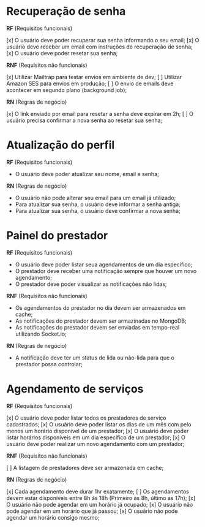 # Recuperação de senha

**RF** (Requisitos funcionais)

  [x] O usuário deve poder recuperar sua senha informando o seu email;
  [x] O usuário deve receber um email com instruções de recuperação de senha;
  [x] O usuário deve poder resetar sua senha;

**RNF** (Requisitos não funcionais)

  [x] Utilizar Mailtrap para testar envios em ambiente de dev;
  [ ] Utilizar Amazon SES para envios em produção;
  [ ] O envio de emails deve acontecer em segundo plano (background job);

**RN** (Regras de negócio)

  [x] O link enviado por email para resetar a senha deve expirar em 2h;
  [ ] O usuário precisa confirmar a nova senha ao resetar sua senha;

# Atualização do perfil

**RF** (Requisitos funcionais)

  - O usuário deve poder atualizar seu nome, email e senha;

**RN** (Regras de negócio)

  - O usuário não pode alterar seu email para um email já utilizado;
  - Para atualizar sua senha, o usuário deve informar a senha antiga;
  - Para atualizar sua senha, o usuário deve confirmar a nova senha;

# Painel do prestador

**RF** (Requisitos funcionais)

  - O usuário deve poder listar seua agendamentos de um dia específico;
  - O prestador deve receber uma notificação sempre que houver um novo agendamento;
  - O prestador deve poder visualizar as notificações não lidas;

**RNF** (Requisitos não funcionais)

  - Os agendamentos do prestador no dia devem ser armazenados em cache;
  - As notificações do prestador devem ser armazinadas no MongoDB;
  - As notificações do prestador devem ser enviadas em tempo-real utilizando Socket.io;

**RN** (Regras de negócio)

  - A notificação deve ter um status de lida ou não-lida para que o prestador possa controlar;

# Agendamento de serviços

**RF** (Requisitos funcionais)

  [x] O usuário deve poder listar todos os prestadores de serviço cadastrados;
  [x] O usuário deve poder listar os dias de um mês com pelo menos um horário disponível de um prestador;
  [x] O usuário deve poder listar horários disponíveis em um dia específico de um prestador;
  [x] O usuário deve poder realizar um novo agendamento com um prestador;

**RNF** (Requisitos não funcionais)

  [ ] A listagem de prestadores deve ser armazenada em cache;

**RN** (Regras de negócio)

  [x] Cada agendamento deve durar 1hr exatamente;
  [ ] Os agendamentos devem estar disponíveis entre 8h ás 18h (Primeiro às 8h, último as 17h);
  [x] O usuário não pode agendar em um horário já ocupado;
  [x] O usuário não pode agendar em um horário que já passou;
  [x] O usuário não pode agendar um horário consigo mesmo;
